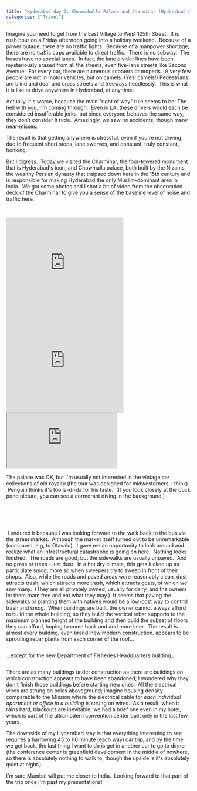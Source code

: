 ```yaml
---
title: "Hyderabad day 2: Chowmahalla Palace and Charminar (Hyderabad old city)"
categories: ["Travel"]
---
```


Imagine you need to get from the East Village to West 125th Street.  It is rush hour on a Friday afternoon going into a holiday weekend.  Because of a power outage, there are no traffic lights.  Because of a manpower shortage, there are no traffic cops available to direct traffic.  There is no subway.  The buses have no special lanes.  In fact, the lane divider lines have been mysteriously erased from all the streets, even five-lane streets like Second Avenue.  For every car, there are numerous scooters or mopeds.  A very few people are not in motor vehicles, but on camels. (Yes! camels!) Pedestrians are blind and deaf and cross streets and freeways heedlessly.  This is what it is like to drive anywhere in Hyderabad, at any time.

Actually, it's worse, because the main "right of way" rule seems to be: The hell with you, I'm coming through.  Even in LA, these drivers would each be considered insufferable jerks, but since everyone behaves the same way, they don't consider it rude.  Amazingly, we saw no accidents, though many near-misses.

The result is that getting anywhere is stressful, even if you're not driving, due to frequent short stops, lane swerves, and constant, truly constant, honking.

But I digress.  Today we visited the Charminar, the four-towered monument that is Hyderabad's icon, and Chowmalla palace, both built by the Nizams, the wealthy Persian dynasty that traipsed down here in the 15th century and is responsible for making Hyderabad the only Muslim-dominant area in India.  We got some photos and I shot a bit of video from the observation deck of the Charminar to give you a sense of the baseline level of noise and traffic here.

<figure><img src='/assets/img/2014-06-02-hyderabad-2/IMG_2626.jpeg' alt=''></figure>

<figure><img src='/assets/img/2014-06-02-hyderabad-2/IMG_2631.jpeg' alt=''></figure>

<iframe allowfullscreen="allowfullscreen" frameborder="0"
height="266" mozallowfullscreen="mozallowfullscreen"
src="https://www.youtube.com/embed/snEvE9hAeYU?feature=player_embedded"
webkitallowfullscreen="webkitallowfullscreen"
width="320"></iframe>

<iframe allowfullscreen="allowfullscreen"
frameborder="0" height="266" mozallowfullscreen="mozallowfullscreen"
src="https://www.youtube.com/embed/uJlIMIDgOiw?feature=player_embedded"
webkitallowfullscreen="webkitallowfullscreen"
width="320"></iframe>

<iframe allowfullscreen="allowfullscreen"
src="https://www.youtube.com/v/8szklVQ58iM?version=3&f=user_uploads&c=google-webdrive-0&app=youtube_gdata"
</iframe>

<iframe
allowfullscreen="allowfullscreen" frameborder="0" height="266"
mozallowfullscreen="mozallowfullscreen"
src="https://www.youtube.com/embed/8szklVQ58iM?feature=player_embedded"
webkitallowfullscreen="webkitallowfullscreen"
width="320"></iframe>
 

The palace was OK, but I'm usually not interested in the vintage car collections of old royalty (the tour was designed for midwesterners, I think).  Penguin thinks it's too la-di-da for his taste.  (If you look closely at the duck pond picture, you can see a cormorant diving in the background.)

<figure><img src='/assets/img/2014-06-02-hyderabad-2/IMG_2615.jpeg' alt=''></figure>

<figure><img src='/assets/img/2014-06-02-hyderabad-2/IMG_2616.jpeg' alt=''></figure>

<figure><img src='/assets/img/2014-06-02-hyderabad-2/IMG_2617.jpeg' alt=''></figure>

<figure><img src='/assets/img/2014-06-02-hyderabad-2/IMG_2619.jpeg' alt=''></figure>

<figure><img src='/assets/img/2014-06-02-hyderabad-2/IMG_2620.jpeg' alt=''></figure>

 I endured it because I was looking forward to the walk back to the bus via the street market.  Although the market itself turned out to be unremarkable (compared, e.g, to Otavalo), it gave me an opportunity to look around and realize what an infrastructural catastrophe is going on here.  Nothing looks finished.  The roads are good, but the sidewalks are usually unpaved.  And no grass or trees - just dust.  In a hot dry climate, this gets kicked up as particulate smog, more so when sweepers try to sweep in front of their shops.  Also, while the roads and paved areas were reasonably clean, dust attracts trash, which attracts more trash, which attracts goats, of which we saw many.  (They are all privately owned, usually for dairy, and the owners let them roam free and eat what they may.)  It seems that paving the sidewalks or planting them with natives would be a low-cost way to control trash and smog.  When buildings are built, the owner cannot always afford to build the whole building, so they build the vertical rebar supports to the maximum planned height of the building and then build the subset of floors they can afford, hoping to come back and add more later.  The result is almost every building, even brand-new modern construction, appears to be sprouting rebar plants from each corner of the roof...

<figure><img src='/assets/img/2014-06-02-hyderabad-2/IMG_2611.jpeg' alt=''></figure>

...except for the new Department of Fisheries Headquarters building...

<figure><img src='/assets/img/2014-06-02-hyderabad-2/IMG_2609.jpeg' alt=''></figure>

There are as many buildings under construction as there are buildings on which construction appears to have been abandoned; I wondered why they don't finish those buildings before starting new ones.  All the electrical wires are strung on poles aboveground; imagine housing density comparable to the Mission where the electrical cable for *each individual apartment or office in a building* is strung on wires.  As a result, when it rains hard, blackouts are inevitable; we had a brief one even in my hotel, which is part of the ultramodern convention center built only in the last few years.

The downside of my Hyderabad stay is that everything interesting to see requires a harrowing 45 to 60 minute (each way) car trip, and by the time we get back, the last thing I want to do is get in another car to go to dinner (the conference center is greenfield development in the middle of nowhere, so there is absolutely nothing to walk to; though the upside is it's absolutely quiet at night.)

I'm sure Mumbai will put me closer to India.  Looking forward to that part of the trip once I'm past my presentations!
